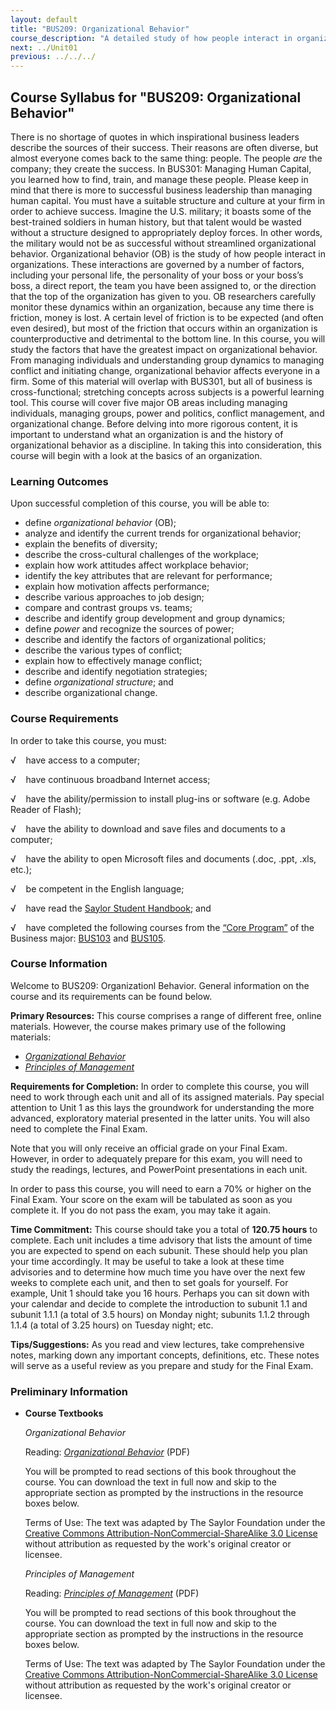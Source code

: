 ```yaml
---
layout: default
title: "BUS209: Organizational Behavior"
course_description: "A detailed study of how people interact in organizations that examines which factors have the greatest impact on organizational behavior. Topics range from managing individuals and understanding group dynamics to managing conflict and initiating change."
next: ../Unit01
previous: ../../../
---
```

Course Syllabus for "BUS209: Organizational Behavior"
-----------------------------------------------------

There is no shortage of quotes in which inspirational business leaders
describe the sources of their success. Their reasons are often diverse,
but almost everyone comes back to the same thing: people. The people
*are* the company; they create the success. In BUS301: Managing Human
Capital, you learned how to find, train, and manage these people. Please
keep in mind that there is more to successful business leadership than
managing human capital. You must have a suitable structure and culture
at your firm in order to achieve success. Imagine the U.S. military; it
boasts some of the best-trained soldiers in human history, but that
talent would be wasted without a structure designed to appropriately
deploy forces. In other words, the military would not be as successful
without streamlined organizational behavior. Organizational behavior
(OB) is the study of how people interact in organizations. These
interactions are governed by a number of factors, including your
personal life, the personality of your boss or your boss’s boss, a
direct report, the team you have been assigned to, or the direction that
the top of the organization has given to you. OB researchers carefully
monitor these dynamics within an organization, because any time there is
friction, money is lost. A certain level of friction is to be expected
(and often even desired), but most of the friction that occurs within an
organization is counterproductive and detrimental to the bottom line. In
this course, you will study the factors that have the greatest impact on
organizational behavior. From managing individuals and understanding
group dynamics to managing conflict and initiating change,
organizational behavior affects everyone in a firm. Some of this
material will overlap with BUS301, but all of business is
cross-functional; stretching concepts across subjects is a powerful
learning tool. This course will cover five major OB areas including
managing individuals, managing groups, power and politics, conflict
management, and organizational change. Before delving into more rigorous
content, it is important to understand what an organization is and the
history of organizational behavior as a discipline. In taking this into
consideration, this course will begin with a look at the basics of an
organization.

### Learning Outcomes

Upon successful completion of this course, you will be able to:  

-   define *organizational behavior* (OB);
-   analyze and identify the current trends for organizational behavior;
-   explain the benefits of diversity;
-   describe the cross-cultural challenges of the workplace;
-   explain how work attitudes affect workplace behavior;
-   identify the key attributes that are relevant for performance;
-   explain how motivation affects performance;
-   describe various approaches to job design;
-   compare and contrast groups vs. teams;
-   describe and identify group development and group dynamics;
-   define *power* and recognize the sources of power;
-   describe and identify the factors of organizational politics;
-   describe the various types of conflict;
-   explain how to effectively manage conflict;
-   describe and identify negotiation strategies;
-   define *organizational structure*; and
-   describe organizational change.

### Course Requirements

In order to take this course, you must:  
  
 √    have access to a computer;  
  
 √    have continuous broadband Internet access;  
  
 √    have the ability/permission to install plug-ins or software (e.g.
Adobe Reader of Flash);  
  
 √    have the ability to download and save files and documents to a
computer;  
  
 √    have the ability to open Microsoft files and documents (.doc,
.ppt, .xls, etc.);  
  
 √    be competent in the English language;  
  
 √    have read the [Saylor Student
Handbook](http://www.saylor.org/site/wp-content/uploads/2012/05/Saylor-StudentHandbook.pdf);
and  
  
 √    have completed the following courses from the [“Core
Program”](http://www.saylor.org/majors/business-administration/) of the
Business major: [BUS103](http://saylor.org/bus103)
and [BUS105](http://www.saylor.org/courses/bus105/).

### Course Information

Welcome to BUS209: Organizationl Behavior. General information on the
course and its requirements can be found below.  
  
 **Primary Resources:** This course comprises a range of different free,
online materials. However, the course makes primary use of the following
materials:  

-   [*Organizational
    Behavior*](http://www.saylor.org/site/textbooks/Organizational%20Behavior.pdf)
-   [*Principles of
    Management*](http://www.saylor.org/site/textbooks/Principles%20of%20Management.pdf)

**Requirements for Completion:** In order to complete this course, you
will need to work through each unit and all of its assigned materials.
Pay special attention to Unit 1 as this lays the groundwork for
understanding the more advanced, exploratory material presented in the
latter units. You will also need to complete the Final Exam.  
  
 Note that you will only receive an official grade on your Final Exam.
However, in order to adequately prepare for this exam, you will need to
study the readings, lectures, and PowerPoint presentations in each
unit.  
  
 In order to pass this course, you will need to earn a 70% or higher on
the Final Exam. Your score on the exam will be tabulated as soon as you
complete it. If you do not pass the exam, you may take it again.  
  
 **Time Commitment:** This course should take you a total of **120.75
hours** to complete. Each unit includes a time advisory that lists the
amount of time you are expected to spend on each subunit. These should
help you plan your time accordingly. It may be useful to take a look at
these time advisories and to determine how much time you have over the
next few weeks to complete each unit, and then to set goals for
yourself. For example, Unit 1 should take you 16 hours. Perhaps you can
sit down with your calendar and decide to complete the introduction to
subunit 1.1 and subunit 1.1.1 (a total of 3.5 hours) on Monday night;
subunits 1.1.2 through 1.1.4 (a total of 3.25 hours) on Tuesday night;
etc.  
  
 **Tips/Suggestions:** As you read and view lectures, take comprehensive
notes, marking down any important concepts, definitions, etc. These
notes will serve as a useful review as you prepare and study for the
Final Exam.

### Preliminary Information

-   **Course Textbooks**

    *Organizational Behavior*  
      
     Reading: [*Organizational
    Behavior*](http://www.saylor.org/site/textbooks/Organizational%20Behavior.pdf)
    (PDF)  
      
     You will be prompted to read sections of this book throughout the
    course. You can download the text in full now and skip to the
    appropriate section as prompted by the instructions in the resource
    boxes below.  
      
     <span id="55984_unit_description">Terms of Use: The text was
    adapted by The Saylor Foundation under the [Creative Commons
    Attribution-NonCommercial-ShareAlike 3.0
    License](http://creativecommons.org/licenses/by-nc-sa/3.0/) without
    attribution as requested by the work's original creator or
    licensee.  </span>  
      
     *Principles of Management*  
      
     Reading: [*Principles of
    Management*](http://www.saylor.org/site/textbooks/Principles%20of%20Management.pdf)
    (PDF)  
      
     You will be prompted to read sections of this book throughout the
    course. You can download the text in full now and skip to the
    appropriate section as prompted by the instructions in the resource
    boxes below.  
      
     <span id="55984_unit_description">Terms of Use: The text was
    adapted by The Saylor Foundation under the [Creative Commons
    Attribution-NonCommercial-ShareAlike 3.0
    License](http://creativecommons.org/licenses/by-nc-sa/3.0/) without
    attribution as requested by the work's original creator or
    licensee.  </span>


